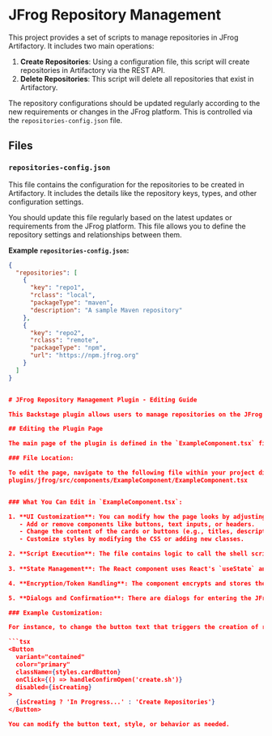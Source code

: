 # JFrog Repository Management

This project provides a set of scripts to manage repositories in JFrog Artifactory. It includes two main operations:

1. **Create Repositories**: Using a configuration file, this script will create repositories in Artifactory via the REST API.
2. **Delete Repositories**: This script will delete all repositories that exist in Artifactory.

The repository configurations should be updated regularly according to the new requirements or changes in the JFrog platform. This is controlled via the `repositories-config.json` file.

## Files

### `repositories-config.json`

This file contains the configuration for the repositories to be created in Artifactory. It includes the details like the repository keys, types, and other configuration settings.

You should update this file regularly based on the latest updates or requirements from the JFrog platform. This file allows you to define the repository settings and relationships between them.

**Example `repositories-config.json`:**
```json
{
  "repositories": [
    {
      "key": "repo1",
      "rclass": "local",
      "packageType": "maven",
      "description": "A sample Maven repository"
    },
    {
      "key": "repo2",
      "rclass": "remote",
      "packageType": "npm",
      "url": "https://npm.jfrog.org"
    }
  ]
}


# JFrog Repository Management Plugin - Editing Guide

This Backstage plugin allows users to manage repositories on the JFrog platform by automating repository creation and deletion processes. The main page of the plugin is built in React and can be customized by editing a specific file.

## Editing the Plugin Page

The main page of the plugin is defined in the `ExampleComponent.tsx` file. This is where you can modify the UI and functionality of the plugin.

### File Location:

To edit the page, navigate to the following file within your project directory:
plugins/jfrog/src/components/ExampleComponent/ExampleComponent.tsx


### What You Can Edit in `ExampleComponent.tsx`:

1. **UI Customization**: You can modify how the page looks by adjusting the JSX structure and Material-UI components used (e.g., buttons, text fields, dialogs).
   - Add or remove components like buttons, text inputs, or headers.
   - Change the content of the cards or buttons (e.g., titles, descriptions).
   - Customize styles by modifying the CSS or adding new classes.

2. **Script Execution**: The file contains logic to call the shell scripts (`create.sh` and `delete.sh`). If you need to adjust how these scripts are executed or add new scripts, you can modify the `executeScript` function.
   
3. **State Management**: The React component uses React's `useState` and `useEffect` hooks to manage the state of the page. You can add more state variables if needed to store additional data or handle more user interactions.

4. **Encryption/Token Handling**: The component encrypts and stores the JFrog URL and access token in the browser's local storage. If you want to change how tokens are handled (e.g., using a different method of encryption or storing them elsewhere), you can update the encryption logic in the `saveConfiguration` function.

5. **Dialogs and Confirmation**: There are dialogs for entering the JFrog URL and Access Token and for confirming the execution of scripts. You can modify these dialogs, change their content, or add new ones as needed.

### Example Customization:

For instance, to change the button text that triggers the creation of repositories, you would look for the following JSX code in `ExampleComponent.tsx`:

```tsx
<Button
  variant="contained"
  color="primary"
  className={styles.cardButton}
  onClick={() => handleConfirmOpen('create.sh')}
  disabled={isCreating}
>
  {isCreating ? 'In Progress...' : 'Create Repositories'}
</Button>

You can modify the button text, style, or behavior as needed.